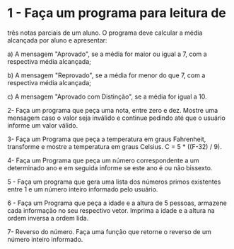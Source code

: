 # 1 - Faça um programa para leitura de
três notas parciais de um aluno. O programa deve calcular a média alcançada por
aluno e apresentar:


a) A mensagem
"Aprovado", se a média for maior ou igual a 7, com a respectiva média
alcançada;


b) A mensagem
"Reprovado", se a média for menor do que 7, com a respectiva média
alcançada;

c) A mensagem "Aprovado com
Distinção", se a média for igual a 10.

2- Faça um programa que peça uma
nota, entre zero e dez. Mostre uma mensagem caso o valor seja inválido e
continue pedindo até que o usuário informe um valor válido.


3- Faça
um Programa que peça a temperatura em graus Fahrenheit, transforme e mostre a
temperatura em graus Celsius. C = 5 * ((F-32) / 9).


4- Faça
um Programa que peça um número correspondente a um determinado ano e em seguida
informe se este ano é ou não bissexto.


5 - Faça
um programa que gera uma lista dos números primos existentes entre 1 e um
número inteiro informado pelo usuário.


6 - Faça
um Programa que peça a idade e a altura de 5 pessoas, armazene cada informação
no seu respectivo vetor. Imprima a idade e a altura na ordem inversa a ordem
lida.


7- Reverso
do número. Faça uma função que retorne o reverso de um número inteiro
informado.
